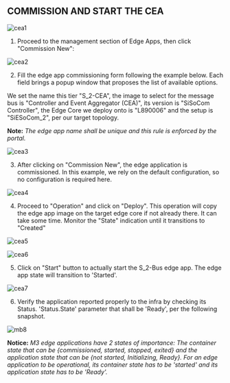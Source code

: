 **COMMISSION AND START THE CEA**
------------------------------------


![cea1](https://user-images.githubusercontent.com/100555586/156120433-991589ce-98f9-4300-896b-9f38412b6781.png)



1.	Proceed to the management section of Edge Apps, then click "Commission New":
 

 ![cea2](https://user-images.githubusercontent.com/100555586/156120467-af176bca-16ba-42a2-8d4c-15c6f0447ad9.png)




2.	Fill the edge app commissioning form following the example below. Each field brings a popup window that proposes the list of available options.

   We set the name this tier "S_2-CEA", the image to select for the message bus is "Controller and Event Aggregator (CEA)", its version is "SiSoCom Controller", the Edge Core 
   we deploy onto is "L890006" and the setup is "SiESoCom_2", per our target topology.

   **Note:** _The edge app name shall be unique and this rule is enforced by the portal._

![cea3](https://user-images.githubusercontent.com/100555586/156120481-c146dde7-081d-4dfd-a135-8fab1a00a2aa.png)



 
3.	After clicking on "Commission New", the edge application is commissioned. In this example, we rely on the default configuration, so no configuration is required here.

![cea4](https://user-images.githubusercontent.com/100555586/156120508-93568f07-cdc0-4552-a5b3-028fec32804b.png)



4.	Proceed to "Operation" and click on "Deploy". This operation will copy the edge app image on the target edge core if not already there. It can take some time. Monitor the "State" indication until it transitions to "Created"


![cea5](https://user-images.githubusercontent.com/100555586/156120543-b7428bb4-56c3-48b4-8e70-55976ca39357.png)


![cea6](https://user-images.githubusercontent.com/100555586/156120570-49ece137-f6d8-4bd7-af45-fec5ae6859e1.png)



5.	Click on "Start" button to actually start the S_2-Bus edge app. The edge app state will transition to 'Started'.

![cea7](https://user-images.githubusercontent.com/100555586/156120583-5faa1ec0-d72c-4c15-a3fa-2d471af2c74b.png)


 
6.	Verify the application reported properly to the infra by checking its Status. 'Status.State' parameter that shall be 'Ready', per the following snapshot.

![mb8](https://user-images.githubusercontent.com/100555586/156117481-fbb31402-d060-407c-8565-3915adabaecd.png)


**Notice:** _M3 edge applications have 2 states of importance: The container state that can be {commissioned, started, stopped, exited} and the application state that can be {not started, Initializing, Ready}. For an edge application to be operational, its container state has to be 'started' and its application state has to be 'Ready'._
